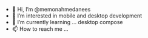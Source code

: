 - 👋 Hi, I’m @memonahmedanees
- 👀 I’m interested in mobile and desktop development 
- 🌱 I’m currently learning ... desktop compose 
- 📫 How to reach me ...

<!---
memonahmedanees/memonahmedanees is a ✨ special ✨ repository because its `README.md` (this file) appears on your GitHub profile.
You can click the Preview link to take a look at your changes.
--->
